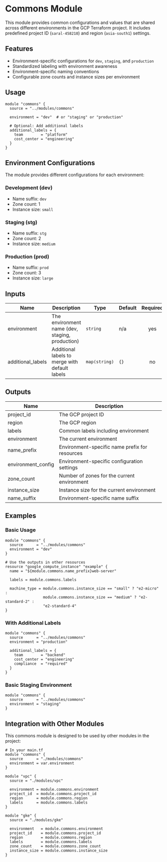 # Commons Module

This module provides common configurations and values that are shared across different environments in the GCP Terraform project. It includes predefined project ID (`saral-458210`) and region (`asia-south1`) settings.

## Features

- Environment-specific configurations for `dev`, `staging`, and `production`
- Standardized labeling with environment awareness
- Environment-specific naming conventions
- Configurable zone counts and instance sizes per environment

## Usage

```hcl
module "commons" {
  source = "../modules/commons"
  
  environment = "dev"  # or "staging" or "production"
  
  # Optional: Add additional labels
  additional_labels = {
    team        = "platform"
    cost_center = "engineering"
  }
}
```

## Environment Configurations

The module provides different configurations for each environment:

### Development (dev)
- Name suffix: `dev`
- Zone count: 1
- Instance size: `small`

### Staging (stg)
- Name suffix: `stg` 
- Zone count: 2
- Instance size: `medium`

### Production (prod)
- Name suffix: `prod`
- Zone count: 3
- Instance size: `large`

## Inputs

| Name | Description | Type | Default | Required |
|------|-------------|------|---------|:--------:|
| environment | The environment name (dev, staging, production) | `string` | n/a | yes |
| additional_labels | Additional labels to merge with default labels | `map(string)` | `{}` | no |

## Outputs

| Name | Description |
|------|-------------|
| project_id | The GCP project ID |
| region | The GCP region |
| labels | Common labels including environment |
| environment | The current environment |
| name_prefix | Environment-specific name prefix for resources |
| environment_config | Environment-specific configuration settings |
| zone_count | Number of zones for the current environment |
| instance_size | Instance size for the current environment |
| name_suffix | Environment-specific name suffix |

## Examples

### Basic Usage
```hcl
module "commons" {
  source      = "../modules/commons"
  environment = "dev"
}

# Use the outputs in other resources
resource "google_compute_instance" "example" {
  name = "${module.commons.name_prefix}web-server"
  
  labels = module.commons.labels
  
  machine_type = module.commons.instance_size == "small" ? "e2-micro" : 
                 module.commons.instance_size == "medium" ? "e2-standard-2" : 
                 "e2-standard-4"
}
```

### With Additional Labels
```hcl
module "commons" {
  source      = "../modules/commons"
  environment = "production"
  
  additional_labels = {
    team        = "backend"
    cost_center = "engineering"
    compliance  = "required"
  }
}
```

### Basic Staging Environment
```hcl
module "commons" {
  source      = "../modules/commons"
  environment = "staging"
}
```

## Integration with Other Modules

This commons module is designed to be used by other modules in the project:

```hcl
# In your main.tf
module "commons" {
  source      = "./modules/commons"
  environment = var.environment
}

module "vpc" {
  source = "./modules/vpc"
  
  environment = module.commons.environment
  project_id  = module.commons.project_id
  region      = module.commons.region
  labels      = module.commons.labels
}

module "gke" {
  source = "./modules/gke"
  
  environment   = module.commons.environment
  project_id    = module.commons.project_id
  region        = module.commons.region
  labels        = module.commons.labels
  zone_count    = module.commons.zone_count
  instance_size = module.commons.instance_size
}
```
